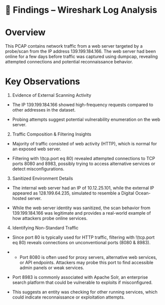 # 📌 Findings – Wireshark Log Analysis  

# Overview

This PCAP contains network traffic from a web server targeted by a probe/scan from the IP address 139.199.184.166. The web server had been online for a few days before traffic was captured using dumpcap, revealing attempted connections and potential reconnaissance behavior.

# Key Observations

1. Evidence of External Scanning Activity

- The IP 139.199.184.166 showed high-frequency requests compared to other addresses in the dataset.

- Probing attempts suggest potential vulnerability enumeration on the web server.

2. Traffic Composition & Filtering Insights

- Majority of traffic consisted of web activity (HTTP), which is normal for an exposed web server.

- Filtering with !(tcp.port eq 80) revealed attempted connections to TCP ports 8080 and 8983, possibly trying to access alternative services or detect misconfigurations.

3. Sanitized Environment Details

- The internal web server had an IP of 10.12.25.101, while the external IP appeared as 128.199.64.235, simulated to resemble a Digital Ocean-hosted server.

- While the web server identity was sanitized, the scan behavior from 139.199.184.166 was legitimate and provides a real-world example of how attackers probe online services.

 4. Identifying Non-Standard Traffic

- Since port 80 is typically used for HTTP traffic, filtering with !(tcp.port eq 80) reveals connections on unconventional ports (8080 & 8983).

- - Port 8080 is often used for proxy servers, alternative web services, or API endpoints. Attackers may probe this port to find accessible admin panels or weak services.

- Port 8983 is commonly associated with Apache Solr, an enterprise search platform that could be vulnerable to exploits if misconfigured.

- This suggests an entity was checking for other running services, which could indicate reconnaissance or exploitation attempts.


